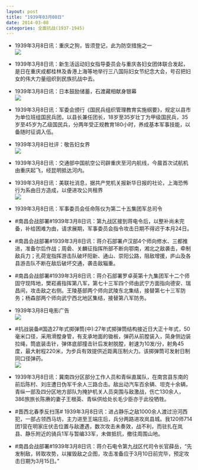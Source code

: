 ```yaml
---
layout: post
title: "1939年03月08日"
date: 2014-03-08
categories: 全面抗战(1937-1945)
---
```


<meta name="referrer" content="no-referrer" />

- 1939年3月8日讯：重庆之狗，皆须登记，此为防空措施之一 <br/><img src="https://ww2.sinaimg.cn/large/aca367d8jw1ee8qytesdhj20au059q3x.jpg" />

- 1939年3月8日讯：新生活运动妇女指导委员会与重庆各妇女团体联合发起，是日在重庆成都桂林及香港上海等地举行三八国际妇女节纪念大会，号召把妇女的伟大力量组织到民族抗战中去。 

- 1939年3月8日讯：日本鼓励储蓄，石渡藏相献身银幕 <br/><img src="https://ww4.sinaimg.cn/large/aca367d8jw1ee8p8c0awwj205j0ayaaw.jpg" />

- 1939年3月8日讯：军委会颁行《国民兵组织管理教育实施纲要》，规定以县市为单位班组国民兵团，以县长兼任团长，18岁至35岁壮丁为甲级国民兵，35岁至45岁为乙级国民兵，分两年受正规教育180小时，养成基本军事技能，以备随时征调入伍。 

- 1939年3月8日社评：敬告妇女界 <br/><img src="https://ww2.sinaimg.cn/large/aca367d8jw1ee8ni09zclj20qr0xynh6.jpg" />

- 1939年3月8日讯：交通部中国航空公司辟重庆至河内航线，今晨首次试航机由重庆起飞，经昆明抵达河内。 

- 1939年3月8日讯：美联社消息，据共产党机关报新华日报的社论，上海恐怖行为系由日方造成，以便进攻公共租界 <br/><img src="https://ww1.sinaimg.cn/large/aca367d8jw1ee8lrlpn6xj206y0blwg0.jpg" />

- 1939年3月8日讯：军事委员会任命陈仪为第二十五集团军总司令 

- #南昌会战部署#1939年3月8日讯：第九战区接到蒋电令后，以整补尚未完备，补给困难为由，请求展期，军事委员会指令攻击日期不得迟于本月24日。 

- #南昌会战部署#1939年3月8日讯：蒋介石部署卢汉部4个师向修水、三都推进，准备尔后作战；周碞、关麟征指挥所部不断向鄂南，湘北之敌袭击，牵制敌兵力；孔荷宠指挥游击队破坏阳新、通山、崇阳公路，阻敌增援，庐山及各县游击队不断在敌后破坏交通，袭击敌辎重。 

- #南昌会战部署#1939年3月8日讯：蒋介石部署罗卓英第十九集团军十二个师固守现阵地，樊崧甫指挥第八军，第七十三军四个师由武宁方面指向德安、瑞昌间，攻击敌之右侧。王陵基部两个师向武陵东北集结，接替第七十三军防务；杨森部两个师向武宁西北地区集结，接替第八军防务。 

- 1939年3月8日电影广告 <br/><img src="https://ww1.sinaimg.cn/large/aca367d8jw1ee865dsjcdj20ir0cr416.jpg" />

- #抗战装备#国造27年式掷弹筒(中):27年式掷弹筒结构接近日大正十年式，50毫米口径，采用滑膛身管，有支承地面的锄板，弹药从前膛装入，简身侧边装拉绳，筒底装击针，弹体底部撞击针后发射脱膛，射速为10发/分，射角45度，最大射程220米，为步兵有效提供近距离压制火力。该掷弹筒可发射日制同口径弹药。 <br/><img src="https://ww3.sinaimg.cn/large/aca367d8jw1ee8444kj2sj20590b7gmb.jpg" />

- 1939年3月8日讯：冀南四分区部分工作人员和青纵直属队，在南宫县东南的前后陈村、刘庄遭日伪军千余人三路合击。敌出动汽车百余辆、坦克十余辆，青纵一部及四分区地方部队为掩护机关人员突围与敌激战，伤亡130余人，386旅旅长陈赓的妻子王根英、青纵供给处长毛少臣亦于此役牺牲。 

- #晋西北春季反扫荡# 1939年3月8日讯：进占静乐之敌1000余人渡过汾河西犯，一部占领西马坊，主力进至王端庄后，兵分两路进攻岚县城。我120师714团1营在明家庄伏击位置与敌遭遇，数次攻击未奏效，战不利，而驻扎在岚县、静乐附近的骑兵1军与暂编33军，未做抵抗，撤往周围山地。 

- #南昌会战部署#1939年3月8日讯：蒋介石电令第九战区代司令长官薛岳，“先发制敌，转取攻势，以摧毁敌之企图，攻击准备应于3月10日前完毕，预定攻击日期为3月15日。” 


